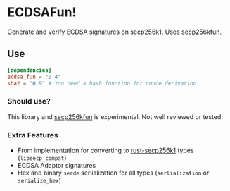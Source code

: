 # ECDSAFun!

Generate and verify ECDSA signatures on secp256k1.
Uses [secp256kfun].

## Use

``` toml
[dependencies]
ecdsa_fun = "0.4"
sha2 = "0.9" # You need a hash function for nonce derivation
```

### Should use?

This library and [secp256kfun] is experimental.
Not well reviewed or tested.

### Extra Features

- From implementation for converting to [rust-secp256k1] types (`libsecp_compat`)
- ECDSA Adaptor signatures
- Hex and binary `serde` serlialization for all types (`serlialization` or `serialize_hex`)

[secp256kfun]: https://docs.rs/secp256kfun
[rust-secp256k1]: https://github.com/rust-bitcoin/rust-secp256k1/ 

